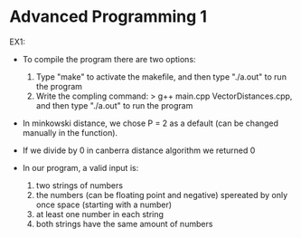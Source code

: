 # Advanced Programming 1

EX1:

- To compile the program there are two options:
    1. Type "make" to activate the makefile, and then type "./a.out" to run the program
    2. Write the compling command: > g++ main.cpp VectorDistances.cpp, and then type "./a.out" to run the program

- In minkowski distance, we chose P = 2 as a default (can be changed manually in the function).
- If we divide by 0 in canberra distance algorithm we returned 0
- In our program, a valid input is:
    1. two strings of numbers
    2. the numbers (can be floating point and negative) spereated by only once space (starting with a number)
    3. at least one number in each string
    4. both strings have the same amount of numbers